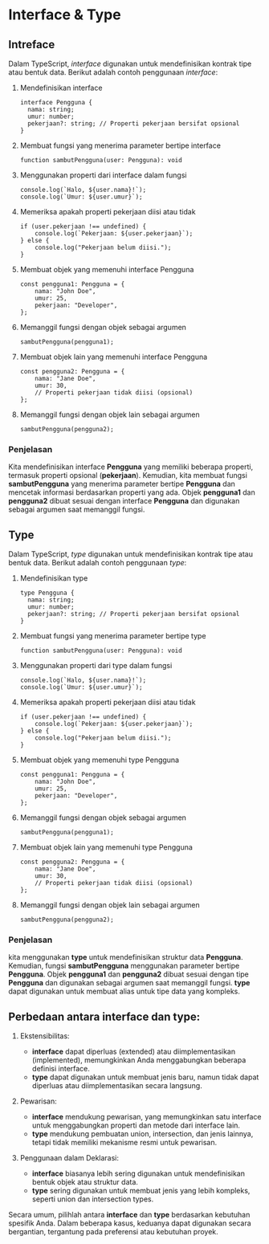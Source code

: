 # Interface & Type

## Intreface

Dalam TypeScript, *interface* digunakan untuk mendefinisikan kontrak tipe atau bentuk data. Berikut adalah contoh penggunaan *interface*:

1. Mendefinisikan interface

    ```
    interface Pengguna {
      nama: string;
      umur: number;
      pekerjaan?: string; // Properti pekerjaan bersifat opsional
    }
    ```

2. Membuat fungsi yang menerima parameter bertipe interface

    ```
    function sambutPengguna(user: Pengguna): void
    ```

3. Menggunakan properti dari interface dalam fungsi

    ```
    console.log(`Halo, ${user.nama}!`);
    console.log(`Umur: ${user.umur}`);
    ```

4. Memeriksa apakah properti pekerjaan diisi atau tidak
    
    ```
    if (user.pekerjaan !== undefined) {
        console.log(`Pekerjaan: ${user.pekerjaan}`);
    } else {
        console.log("Pekerjaan belum diisi.");
    }
    ```

5. Membuat objek yang memenuhi interface Pengguna
    ```
    const pengguna1: Pengguna = {
        nama: "John Doe",
        umur: 25,
        pekerjaan: "Developer",
    };
    ```

6. Memanggil fungsi dengan objek sebagai argumen

    ```
    sambutPengguna(pengguna1);
    ```

7. Membuat objek lain yang memenuhi interface Pengguna

    ```
    const pengguna2: Pengguna = {
        nama: "Jane Doe",
        umur: 30,
        // Properti pekerjaan tidak diisi (opsional)
    };
    ```

8. Memanggil fungsi dengan objek lain sebagai argumen

    ```
    sambutPengguna(pengguna2);
    ```

### Penjelasan

Kita mendefinisikan interface **Pengguna** yang memiliki beberapa properti, termasuk properti opsional (**pekerjaan**). Kemudian, kita membuat fungsi **sambutPengguna** yang menerima parameter bertipe **Pengguna** dan mencetak informasi berdasarkan properti yang ada. Objek **pengguna1** dan **pengguna2** dibuat sesuai dengan interface **Pengguna** dan digunakan sebagai argumen saat memanggil fungsi.

## Type

Dalam TypeScript, *type* digunakan untuk mendefinisikan kontrak tipe atau bentuk data. Berikut adalah contoh penggunaan *type*:

1. Mendefinisikan type

    ```
    type Pengguna {
      nama: string;
      umur: number;
      pekerjaan?: string; // Properti pekerjaan bersifat opsional
    }
    ```

2. Membuat fungsi yang menerima parameter bertipe type

    ```
    function sambutPengguna(user: Pengguna): void
    ```

3. Menggunakan properti dari type dalam fungsi

    ```
    console.log(`Halo, ${user.nama}!`);
    console.log(`Umur: ${user.umur}`);
    ```

4. Memeriksa apakah properti pekerjaan diisi atau tidak
    
    ```
    if (user.pekerjaan !== undefined) {
        console.log(`Pekerjaan: ${user.pekerjaan}`);
    } else {
        console.log("Pekerjaan belum diisi.");
    }
    ```

5. Membuat objek yang memenuhi type Pengguna
    ```
    const pengguna1: Pengguna = {
        nama: "John Doe",
        umur: 25,
        pekerjaan: "Developer",
    };
    ```

6. Memanggil fungsi dengan objek sebagai argumen

    ```
    sambutPengguna(pengguna1);
    ```

7. Membuat objek lain yang memenuhi type Pengguna

    ```
    const pengguna2: Pengguna = {
        nama: "Jane Doe",
        umur: 30,
        // Properti pekerjaan tidak diisi (opsional)
    };
    ```

8. Memanggil fungsi dengan objek lain sebagai argumen

    ```
    sambutPengguna(pengguna2);
    ```

### Penjelasan

kita menggunakan **type** untuk mendefinisikan struktur data **Pengguna**. Kemudian, fungsi **sambutPengguna** menggunakan parameter bertipe **Pengguna**. Objek **pengguna1** dan **pengguna2** dibuat sesuai dengan tipe **Pengguna** dan digunakan sebagai argumen saat memanggil fungsi. **type** dapat digunakan untuk membuat alias untuk tipe data yang kompleks.

## Perbedaan antara interface dan type:

1. Ekstensibilitas:

   - **interface** dapat diperluas (extended) atau diimplementasikan (implemented), memungkinkan Anda menggabungkan beberapa definisi interface.
   - **type** dapat digunakan untuk membuat jenis baru, namun tidak dapat diperluas atau diimplementasikan secara langsung.

2. Pewarisan:

   - **interface** mendukung pewarisan, yang memungkinkan satu interface untuk menggabungkan properti dan metode dari interface lain.
   - **type** mendukung pembuatan union, intersection, dan jenis lainnya, tetapi tidak memiliki mekanisme resmi untuk pewarisan.

3. Penggunaan dalam Deklarasi:

   - **interface** biasanya lebih sering digunakan untuk mendefinisikan bentuk objek atau struktur data.
   - **type** sering digunakan untuk membuat jenis yang lebih kompleks, seperti union dan intersection types.

Secara umum, pilihlah antara **interface** dan **type** berdasarkan kebutuhan spesifik Anda. Dalam beberapa kasus, keduanya dapat digunakan secara bergantian, tergantung pada preferensi atau kebutuhan proyek.